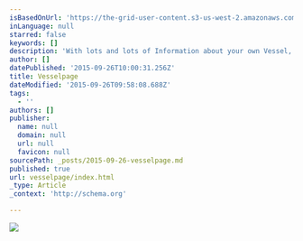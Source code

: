 ```yaml
---
isBasedOnUrl: 'https://the-grid-user-content.s3-us-west-2.amazonaws.com/a08636ec-da1a-49bf-9fe2-5c905c2931db.png'
inLanguage: null
starred: false
keywords: []
description: 'With lots and lots of Information about your own Vessel, for current and future Features'
author: []
datePublished: '2015-09-26T10:00:31.256Z'
title: Vesselpage
dateModified: '2015-09-26T09:58:08.688Z'
tags:
  - ''
authors: []
publisher:
  name: null
  domain: null
  url: null
  favicon: null
sourcePath: _posts/2015-09-26-vesselpage.md
published: true
url: vesselpage/index.html
_type: Article
_context: 'http://schema.org'

---
```

![](https://the-grid-user-content.s3-us-west-2.amazonaws.com/a08636ec-da1a-49bf-9fe2-5c905c2931db.png)